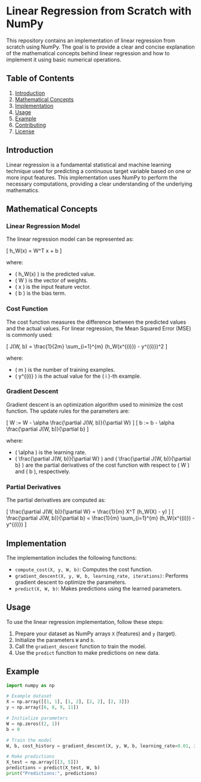 # Linear Regression from Scratch with NumPy

This repository contains an implementation of linear regression from scratch using NumPy. The goal is to provide a clear and concise explanation of the mathematical concepts behind linear regression and how to implement it using basic numerical operations.

## Table of Contents

1. [Introduction](#introduction)
2. [Mathematical Concepts](#mathematical-concepts)
3. [Implementation](#implementation)
4. [Usage](#usage)
5. [Example](#example)
6. [Contributing](#contributing)
7. [License](#license)

## Introduction

Linear regression is a fundamental statistical and machine learning technique used for predicting a continuous target variable based on one or more input features. This implementation uses NumPy to perform the necessary computations, providing a clear understanding of the underlying mathematics.

## Mathematical Concepts

### Linear Regression Model

The linear regression model can be represented as:

\[ h_W(x) = W^T x + b \]

where:
- \( h_W(x) \) is the predicted value.
- \( W \) is the vector of weights.
- \( x \) is the input feature vector.
- \( b \) is the bias term.

### Cost Function

The cost function measures the difference between the predicted values and the actual values. For linear regression, the Mean Squared Error (MSE) is commonly used:

\[ J(W, b) = \frac{1}{2m} \sum_{i=1}^{m} (h_W(x^{(i)}) - y^{(i)})^2 \]

where:
- \( m \) is the number of training examples.
- \( y^{(i)} \) is the actual value for the \( i \)-th example.

### Gradient Descent

Gradient descent is an optimization algorithm used to minimize the cost function. The update rules for the parameters are:

\[ W := W - \alpha \frac{\partial J(W, b)}{\partial W} \]
\[ b := b - \alpha \frac{\partial J(W, b)}{\partial b} \]

where:
- \( \alpha \) is the learning rate.
- \( \frac{\partial J(W, b)}{\partial W} \) and \( \frac{\partial J(W, b)}{\partial b} \) are the partial derivatives of the cost function with respect to \( W \) and \( b \), respectively.

### Partial Derivatives

The partial derivatives are computed as:

\[ \frac{\partial J(W, b)}{\partial W} = \frac{1}{m} X^T (h_W(X) - y) \]
\[ \frac{\partial J(W, b)}{\partial b} = \frac{1}{m} \sum_{i=1}^{m} (h_W(x^{(i)}) - y^{(i)}) \]

## Implementation

The implementation includes the following functions:

- `compute_cost(X, y, W, b)`: Computes the cost function.
- `gradient_descent(X, y, W, b, learning_rate, iterations)`: Performs gradient descent to optimize the parameters.
- `predict(X, W, b)`: Makes predictions using the learned parameters.

## Usage

To use the linear regression implementation, follow these steps:

1. Prepare your dataset as NumPy arrays `X` (features) and `y` (target).
2. Initialize the parameters `W` and `b`.
3. Call the `gradient_descent` function to train the model.
4. Use the `predict` function to make predictions on new data.

## Example

```python
import numpy as np

# Example dataset
X = np.array([[1, 1], [1, 2], [2, 2], [2, 3]])
y = np.array([6, 8, 9, 11])

# Initialize parameters
W = np.zeros((2, 1))
b = 0

# Train the model
W, b, cost_history = gradient_descent(X, y, W, b, learning_rate=0.01, iterations=1000)

# Make predictions
X_test = np.array([[3, 5]])
predictions = predict(X_test, W, b)
print("Predictions:", predictions)

